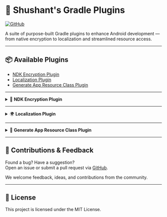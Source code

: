 # 🚀 Shushant's Gradle Plugins

[![GitHub](https://img.shields.io/badge/GitHub-Plugin%20Repo-blue)](https://github.com/dev-shushant/gradle-localization-plugin)

A suite of purpose-built Gradle plugins to enhance Android development — from native encryption to localization and streamlined resource access.

---

## 📦 Available Plugins

- [NDK Encryption Plugin](#-ndk-encryption-plugin)
- [Localization Plugin](#-localization-plugin)
- [Generate App Resource Class Plugin](#-generate-app-resource-class-plugin)

---

<details>
<summary>🔐 <strong>NDK Encryption Plugin</strong></summary>

[![Gradle Plugin Portal](https://img.shields.io/maven-metadata/v?color=blue&label=gradle&metadataUrl=https%3A%2F%2Fplugins.gradle.org%2Fm2%2Fdev%2Fshushant%2Fndk-encryption%2Fdev.shushant.ndk-encryption.gradle.plugin%2Fmaven-metadata.xml)](https://plugins.gradle.org/plugin/dev.shushant.ndk-encryption)

Securely manage secrets in native Android code (C++/JNI) — all at build time. Fully configurable, flavor-aware, and CI/CD-friendly.

### ✅ Features

- Build-time native secret embedding (C++/JNI)
- Per-flavor secret configuration
- Remote secret fetching support
- Obfuscated C++ logic generation
- CI/CD integration ready

### 🚀 Getting Started

```kotlin
plugins {
    id("dev.shushant.ndk-encryption") version "x.x.x"
}
```

</details>

---

<details>
<summary>🌍 <strong>Localization Plugin</strong></summary>

[![Gradle Plugin Portal](https://img.shields.io/maven-metadata/v?color=blue&label=gradle&metadataUrl=https%3A%2F%2Fplugins.gradle.org%2Fm2%2Fdev%2Fshushant%2Flocalization%2Fplugin%2Fdev.shushant.localization.plugin.gradle.plugin%2Fmaven-metadata.xml)](https://plugins.gradle.org/plugin/dev.shushant.localization.plugin)

Automate localization for Android apps with resource extraction, translation service integration, and enum generation for supported languages.

### ✅ Features

- Extract translatable strings from XML/code
- Generate localized resource files
- Integrate with translation services
- Generate enums for supported languages

### 🚀 Getting Started

```kotlin
plugins {
    id("dev.shushant.localization.plugin") version "x.x.x"
}

localization {
    supportedLang = listOf(
        Languages.Kannada,
        Languages.Bengali,
        Languages.Hindi,
        // ...
    )
    moduleName = ":yourModule"
    pathToGenerateSupportedLanguageEnum = "your/path"
    packageName = "your.package"
}
```

</details>

---

<details>
<summary>🧩 <strong>Generate App Resource Class Plugin</strong></summary>

[![Gradle Plugin Portal](https://img.shields.io/maven-metadata/v?color=blue&label=gradle&metadataUrl=https%3A%2F%2Fplugins.gradle.org%2Fm2%2Fdev%2Fshushant%2Fgenerate-app-resource-class%2Fplugin%2Fdev.shushant.generate-app-resource-class.plugin.gradle.plugin%2Fmaven-metadata.xml)](https://plugins.gradle.org/plugin/dev.shushant.generate-app-resource-class.plugin)

Generate Kotlin classes for accessing string and drawable resources in Jetpack Compose — with clean, type-safe APIs.

### ✅ Features

- Kotlin class generation for string and drawable access
- Extension functions for drawables
- Centralized, type-safe resource management
- Compose-optimized integration

### 🚀 Getting Started

```kotlin
plugins {
    id("dev.shushant.generate-app-resource-class.plugin") version "x.x.x"
}

appResourceExtension {
    stringFilePathWithFileName = "your/path/Strings.kt"
    iconsFilePathWithFileName = "your/path/Icons.kt"
    moduleName = ":yourModule"
    packageNameWhereToGenerateFiles = "your.package"
    applicationId = "your.app.id"
    classNameForIcons = "AppIcons"
    classNameForStrings = "AppStrings"
}
```

### 📘 Example Usage

```kotlin
val welcomeMessage: String = AppStrings.welcomeMessage
val appIcon: Painter = AppIcons.appIcon
```

</details>

---

## 🤝 Contributions & Feedback

Found a bug? Have a suggestion?  
Open an issue or submit a pull request via [GitHub](https://github.com/dev-shushant/gradle-localization-plugin).

We welcome feedback, ideas, and contributions from the community.

---

## 📄 License

This project is licensed under the MIT License.
